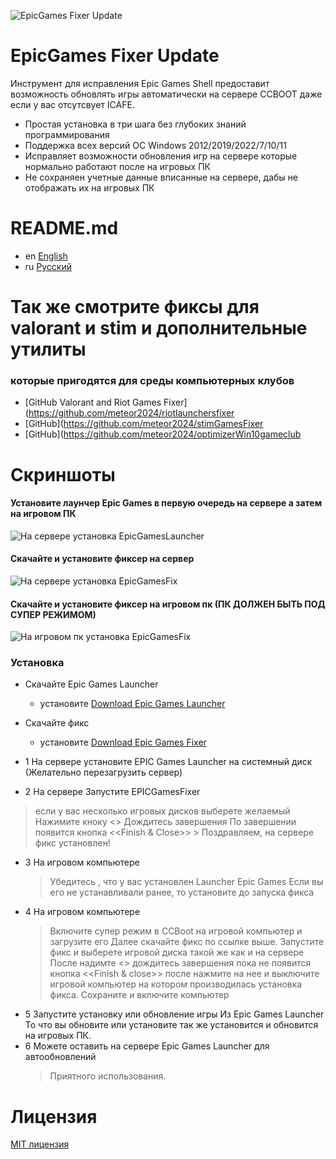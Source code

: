 ![EpicGames Fixer Update ](https://github.com/meteor2024/EpicGamesFixer/blob/main/shots/6615685.png)
# EpicGames Fixer Update
Инструмент для исправления Epic Games Shell предоставит возможность
обновлять игры автоматически на сервере CCBOOT даже если у вас 
отсутсвует ICAFE.

- Простая установка в три шага без глубоких знаний программирования
- Поддержка всех версий ОС Windows 2012/2019/2022/7/10/11
- Исправляет возможности обновления игр на сервере которые нормально работают после на игровых ПК
- Не сохраняен учетные данные вписанные на сервере, дабы не отображать их на игровых ПК


# README.md
- en [English](../README.md)
- ru [Русский](README.ru.md)


# Так же смотрите фиксы для valorant и stim и дополнительные утилиты 
### которые пригодятся для среды компьютерных клубов
- [GitHub Valorant and Riot Games Fixer](https://github.com/meteor2024/riotlaunchersfixer
- [GitHub](https://github.com/meteor2024/stimGamesFixer
- [GitHub](https://github.com/meteor2024/optimizerWin10gameclub


# Скриншоты
#### Установите лаунчер Epic Games в первую очередь на сервере а затем на игровом ПК
![На сервере установка EpicGamesLauncher](https://github.com/meteor2024/EpicGamesFixer/blob/main/shots/EpicLauncherPC.gif)
#### Скачайте и установите фиксер на сервер
![На сервере установка EpicGamesFix](https://github.com/meteor2024/EpicGamesFixer/blob/main/shots/Server.gif)
#### Скачайте и установите фиксер на игровом пк (ПК ДОЛЖЕН БЫТЬ ПОД СУПЕР РЕЖИМОМ)
![На игровом пк установка EpicGamesFix](https://github.com/meteor2024/EpicGamesFixer/blob/main/shots/GamePC.gif)

### Установка
- Скачайте Epic Games Launcher
	- установите [Download Epic Games Launcher](https://store.epicgames.com/en-US/download)
- Скачайте фикс
	- установите [Download Epic Games Fixer ](https://github.com/meteor2024/EpicGamesFixer/releases)

- 1 На сервере установите EPIC Games Launcher на системный диск (Желательно перезагрузить сервер)
- 2 На сервере Запустите EPICGamesFixer 
>    если у вас несколько игровых дисков выберете желаемый
>    Нажимите кноку <<Install Fix>> Дождитесь завершения
     	По завершении появится кнопка <<Finish & Close>>
    > Поздравляем, на сервере фикс установлен!
- 3  На игровом компьютере
    > Убедитесь , что у вас установлен Launcher Epic Games
     Если вы его не устанавливали ранее, то установите до запуска фикса
- 4  На игровом компьютере
    > Включите супер режим в CCBoot на игровой компьютер и загрузите его
    > Далее скачайте фикс по ссылке выше.
    > Запустите фикс и выберете игровой диска такой же как и на сервере
     После надимте <<Install Fix>> дождитесь завершения пока не появится 
     кнопка <<Finish & close>> после нажмите на нее и выключите игровой
     компьютер на котором производилась установка фикса.
    > Сохраните и включите компьютер
- 5 Запустите установку или обновление игры Из Epic Games Launcher
     То что вы обновите или установите так же установится и обновится
     на игровых ПК.
- 6 Можете оставить на сервере Epic Games Launcher для автообновлений
    > Приятного использования.






# Лицензия
[MIT лицензия](ЛИЦЕНЗИЯ)
